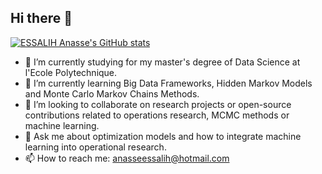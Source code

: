 ## Hi there 👋
[![ESSALIH Anasse's GitHub stats](https://github-readme-stats.vercel.app/api?username=essalihanasse)](https://github.com/anuraghazra/github-readme-stats)


- 🔭 I’m currently studying for my master's degree of Data Science at l'Ecole Polytechnique.
- 🌱 I’m currently learning Big Data Frameworks, Hidden Markov Models and Monte Carlo Markov Chains Methods.
- 👯 I’m looking to collaborate on research projects or open-source contributions related to operations research, MCMC methods or machine learning.
- 💬 Ask me about optimization models and how to integrate machine learning into operational research.
- 📫 How to reach me: anasseessalih@hotmail.com
<!--
**essalihanasse/essalihanasse** is a ✨ _special_ ✨ repository because its `README.md` (this file) appears on your GitHub profile.

-->
